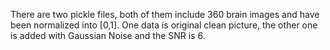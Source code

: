 There are two pickle files, both of them include 360 brain images and have been normalized into [0,1].
One data is original clean picture, the other one is added with Gaussian Noise and the SNR is 6.
